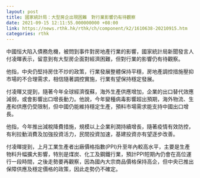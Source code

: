 ```yaml
---
layout: post
title: 國家統計局：大型房企出現困難　對行業影響仍有待觀察
date: 2021-09-15 12:11:55.000000000 +08:00
link: https://news.rthk.hk/rthk/ch/component/k2/1610638-20210915.htm
categories: rthk
---
```


中國恒大陷入債務危機，被問到事件對房地產行業的影響，國家統計局新聞發言人付凌暉表示，留意到有大型房企面對經濟困難，但對行業的影響仍有待觀察。

他指，中央仍堅持房住不炒的政策，行業發展整體保持平穩，房地產調控措施壓抑市場的不合理需求，相信隨著調控實施，行業有望保持穩定發展。

付凌暉又提到，隨著今年全球經濟復蘇，海外生產供應增加，企業的出口替代效應減弱，或會影響出口增長動力。他說，今年變種病毒影響超出預期，海外物流、生產和供應仍受限制，但中國仍能維持穩定生產，預料市場需求能支持中國出口增長。

他指，今年推出減稅降費措施，規模以上企業利潤持續增長，隨著疫情有效防控，有利拉動消費及加強投資活力，民間投資加速，基建投資亦有望逐步改善。

付凌暉提到，上月工業生產者出廠價格指數(PPI)升至年內較高水平，主要是生產物料升幅擴大影響，特別是煤炭、化工及鋼鐵行業，預計PPI短期內仍會在高位運行一段時間，之後走勢要再觀察，因為國內大宗商品價格保持高企，但中央已推出保障供應及穩定價格的政策，因此走勢仍不確定。
